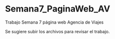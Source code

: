 # Semana7_PaginaWeb_AV
Trabajo Semana 7 página web Agencia de Viajes

Se sugiere subir los archivos para revisar el trabajo.
